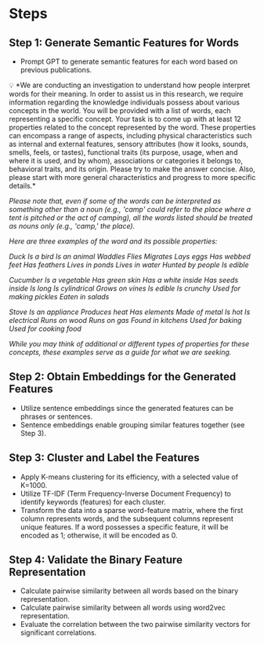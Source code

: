 # Steps

## **Step 1: Generate Semantic Features for Words**

- Prompt GPT to generate semantic features for each word based on previous publications.

<aside>
💡 *We are conducting an investigation to understand how people interpret words for their meaning. In order to assist us in this research, we require information regarding the knowledge individuals possess about various concepts in the world. You will be provided with a list of words, each representing a specific concept. Your task is to come up with at least 12 properties related to the concept represented by the word. These properties can encompass a range of aspects, including physical characteristics such as internal and external features, sensory attributes (how it looks, sounds, smells, feels, or tastes), functional traits (its purpose, usage, when and where it is used, and by whom), associations or categories it belongs to, behavioral traits, and its origin. Please try to make the answer concise. Also, please start with more general characteristics and progress to more specific details.*

*Please note that, even if some of the words can be interpreted as something other than a noun (e.g., 'camp' could refer to the place where a tent is pitched or the act of camping), all the words listed should be treated as nouns only (e.g., 'camp,' the place).*

*Here are three examples of the word and its possible properties:*

*Duck
Is a bird
Is an animal
Waddles
Flies
Migrates
Lays eggs
Has webbed feet
Has feathers
Lives in ponds
Lives in water
Hunted by people
Is edible*

*Cucumber
Is a vegetable
Has green skin
Has a white inside
Has seeds inside
Is long
Is cylindrical
Grows on vines
Is edible
Is crunchy
Used for making pickles
Eaten in salads*

*Stove
Is an appliance
Produces heat
Has elements
Made of metal
Is hot
Is electrical
Runs on wood
Runs on gas
Found in kitchens
Used for baking
Used for cooking food*

*While you may think of additional or different types of properties for these concepts, these examples serve as a guide for what we are seeking.*

</aside>

## **Step 2: Obtain Embeddings for the Generated Features**

- Utilize sentence embeddings since the generated features can be phrases or sentences.
- Sentence embeddings enable grouping similar features together (see Step 3).

## **Step 3: Cluster and Label the Features**

- Apply K-means clustering for its efficiency, with a selected value of K=1000.
- Utilize TF-IDF (Term Frequency-Inverse Document Frequency) to identify keywords (features) for each cluster.
- Transform the data into a sparse word-feature matrix, where the first column represents words, and the subsequent columns represent unique features. If a word possesses a specific feature, it will be encoded as 1; otherwise, it will be encoded as 0.

## **Step 4: Validate the Binary Feature Representation**

- Calculate pairwise similarity between all words based on the binary representation.
- Calculate pairwise similarity between all words using word2vec representation.
- Evaluate the correlation between the two pairwise similarity vectors for significant correlations.
